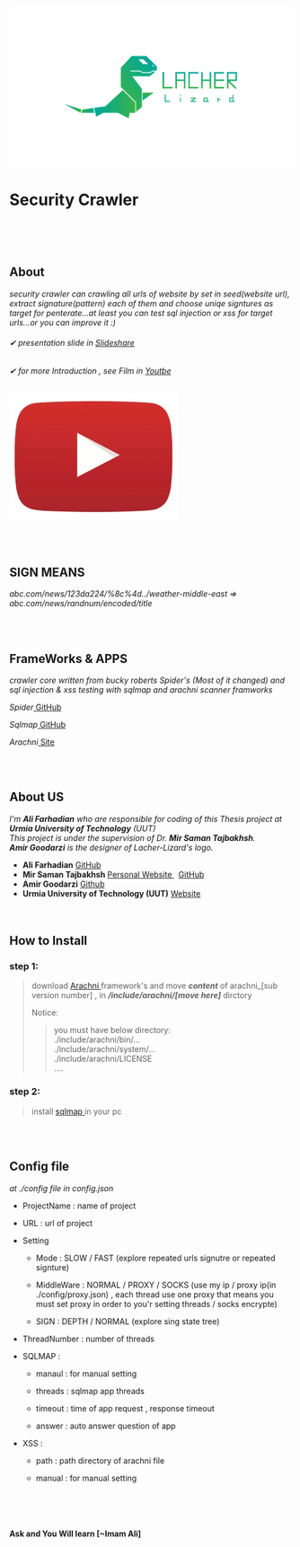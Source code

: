 ![](./img/Lacher_Lizard_Logo.png)

  

# Security Crawler

 <br  /><br  /><br  /> 

## About

_security crawler can crawling all urls of website by set in seed(website url), extract signature(pattern) each of them and choose uniqe signtures as target for penterate...at least you can test sql injection or xss for target urls...or you can improve it :)_

###### ✔ presentation slide in [ Slideshare ](https://www.slideshare.net/alifarhadian2/lacher-lizard)
###### ✔ for more Introduction , see Film in [ Youtbe ](https://www.youtube.com/watch?v=yYpAaOyJ2K0&t=9s)

[![Lacher Film](./img/youtube_logo_.jpg)](https://www.youtube.com/watch?v=yYpAaOyJ2K0&t=9s)

  
<br  /><br  />
## SIGN MEANS

_abc.com/news/123da224/%8c%4d../weather-middle-east => abc.com/news/randnum/encoded/title_

  
<br  /><br  />
## FrameWorks & APPS

_crawler core written from bucky roberts Spider's (Most of it changed) and sql injection & xss testing with sqlmap and arachni scanner framworks_<br  />

  

_Spider_[ GitHub ](https://github.com/buckyroberts/Spider)<br  />

_Sqlmap_[ GitHub ](http://sqlmap.org/)<br  />

_Arachni_[ Site ](https://www.arachni-scanner.com/)<br />

  
  
<br  /><br  />
## About US

*I'm **Ali Farhadian** who are responsible for coding of this Thesis project at **Urmia University of Technology** (UUT)_<br />
This project is under the supervision of Dr. **Mir Saman Tajbakhsh**._<br />
**Amir Goodarzi** is the designer of Lacher-Lizard's logo.*

* **Ali Farhadian** [ GitHub ](https://github.com/alifrd)<br />
* **Mir Saman Tajbakhsh** [ Personal Website ](https://mstajbakhsh.ir/) &nbsp;      [ GitHub ](https://github.com/mirsamantajbakhsh)<br />
* **Amir Goodarzi** [ Github ](https://github.com/AmirGoodarzi)<br />
* **Urmia University of Technology (UUT)** [ Website ](http://uut.ac.ir/)<br />
<br  /><br  />
## How to Install

### step 1:
>download [ Arachni ](https://www.arachni-scanner.com/download/) framework's and move ***content*** of arachni_[sub version number] , in  ***/include/arachni/[move  here]*** dirctory
>
>Notice:
>>	you must have below directory:<br  />
	./include/arachni/bin/...<br  />
	./include/arachni/system/...<br  />
	./include/arachni/LICENSE<br  />
	....<br  />
	
### step 2:
>install [ sqlmap ](http://sqlmap.org/) in your pc

  
<br  /><br  />
## Config file

_at ./config file in config.json_<br  />

* ProjectName : name of project<br  />

* URL : url of project<br  />

* Setting<br  />

	* Mode : SLOW / FAST (explore repeated urls signutre or repeated signture)<br  />

	* MiddleWare : NORMAL / PROXY / SOCKS (use my ip / proxy ip(in ./config/proxy.json) , each thread use one proxy that means you must set proxy in order to you'r setting threads / socks encrypte)<br  />

	* SIGN : DEPTH / NORMAL (explore sing state tree)<br  />

* ThreadNumber : number of threads<br  />

* SQLMAP : <br  />

	* manaul : for manual setting<br  />

	* threads : sqlmap app threads<br  />

	* timeout : time of app request , response timeout<br  />

	* answer : auto answer question of app<br  />

* XSS :<br  />

	* path : path directory of arachni file<br  />

	* manual : for manual setting<br  />
    
<br  /><br  /><br  /><br  />
**Ask and You Will learn [~Imam Ali]**
